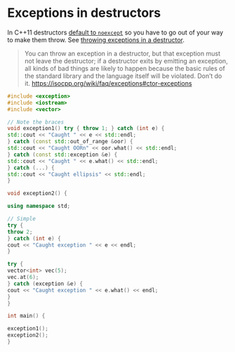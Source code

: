 # Exceptions in destructors
In C++11 destructors [default to
`noexcept`](https://bitbucket.org/codeimproved/qslog/issues/14/in-c-11-destructors-default-to-noexcept)
so you have to go out of your way to make them throw. See [throwing exceptions
in a destructor](https://www.kolpackov.net/projects/c++/eh/dtor-1.xhtml).

> You can throw an exception in a destructor, but that exception must not leave
> the destructor; if a destructor exits by emitting an exception, all kinds of
> bad things are likely to happen because the basic rules of the standard
> library and the language itself will be violated. Don’t do it.
https://isocpp.org/wiki/faq/exceptions#ctor-exceptions

```cpp
#include <exception>
#include <iostream>
#include <vector>

// Note the braces
void exception1() try { throw 1; } catch (int e) {
std::cout << "Caught " << e << std::endl;
} catch (const std::out_of_range &oor) {
std::cout << "Caught OORn" << oor.what() << std::endl;
} catch (const std::exception &e) {
std::cout << "Caught " << e.what() << std::endl;
} catch (...) {
std::cout << "Caught ellipsis" << std::endl;
}

void exception2() {

using namespace std;

// Simple
try {
throw 2;
} catch (int e) {
cout << "Caught exception " << e << endl;
}

try {
vector<int> vec(5);
vec.at(6);
} catch (exception &e) {
cout << "Caught exception " << e.what() << endl;
}
}

int main() {

exception1();
exception2();
}
```
